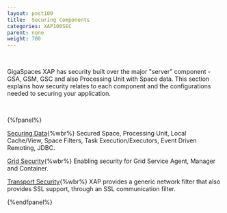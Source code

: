 ```yaml
---
layout: post100
title:  Securing Components
categories: XAP100SEC
parent: none
weight: 700
---
```


<br>

GigaSpaces XAP has security built over the major "server" component - GSA, GSM, GSC and also Processing Unit with Space data. This section explains how security relates to each component and the configurations needed to securing your application.


<br>

{%fpanel%}

[Securing Data](./securing-your-data.html){%wbr%}
Secured Space, Processing Unit, Local Cache/View, Space Filters, Task Execution/Executors, Event Driven Remoting, JDBC.

[Grid Security](./securing-the-grid-services.html){%wbr%}
Enabling security for Grid Service Agent, Manager and Container.


[Transport Security](./securing-the-transport-layer-(using-ssl).html){%wbr%}
XAP provides a generic network filter that also provides SSL support, through an SSL communication filter.

{%endfpanel%}